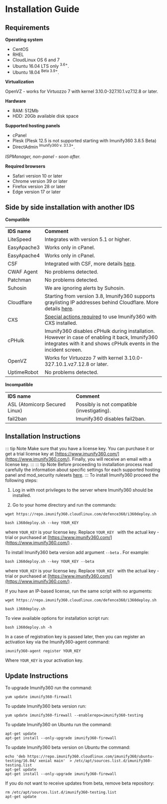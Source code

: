 # Installation Guide
## Requirements
**Operating system**
* CentOS
* RHEL
* CloudLinux OS 6 and 7
* Ubuntu 16.04 LTS only <sup>3.6+</sup>.
* Ubuntu 18.04 <sup>Beta 3.9+</sup>.

**Virtualization**

OpenVZ - works for Virtuozzo 7 with kernel 3.10.0-327.10.1.vz7.12.8 or later.

**Hardware**

* RAM: 512Mb
* HDD: 20Gb available disk space

**Supported hosting panels**

* cPanel
* Plesk (Plesk 12.5 is not supported starting with Imunify360 3.8.5 Beta)
* DirectAdmin <sup>Imunify360 v. 3.1.3+</sup>.

_ISPManager, non-panel - soon after._

**Required browsers**

* Safari version 10 or later
* Chrome version 39 or later
* Firefox version 28 or later
* Edge version 17 or later

## Side by side installation with another IDS

**Compatible**

| | |
|-|-|
|**IDS name**| **Comment**|
|LiteSpeed | Integrates with version 5.1 or higher.|
|EasyApache3 | Works only in cPanel.|
|EasyApache4 | Works only in cPanel.|
|CSF | Integrated with CSF, more details [here](/ids_integration/#csf-integration).|
|CWAF Agent | No problems detected.|
|Patchman | No problems detected.|
|Suhosin | We are ignoring alerts by Suhosin.|
|Cloudflare | Starting from version 3.8, Imunify360 supports graylisting IP addresses behind Cloudflare. More details [here](/ids_integration/#cloudflare-support).|
|CXS | [Special actions required](/ids_integration/#cxs-integration) to use Imunify360 with CXS installed.|
|cPHulk | Imunify360 disables cPHulk during installation. However in case of enabling it back, Imunify360 integrates with it and shows cPHulk events in the incident screen.|
|OpenVZ | Works for Virtuozzo 7 with kernel 3.10.0-327.10.1.vz7.12.8 or later.|
|UptimeRobot| No problems detected.|

**Incompatible**

| | |
|-|-|
|**IDS name** | **Comment**|
|ASL (Atomicorp Secured Linux) | Possibly is not compatible (investigating).|
|fail2ban | Imunify360 disables fail2ban.|

## Installation Instructions

::: tip Note
Make sure that you have a license key. You can purchase it or get a trial license key at [https://www.imunify360.com/](https://www.imunify360.com/). Finally, you will receive an email with a license key.
:::
::: tip Note
Before proceeding to installation process read carefully the information about specific settings for each supported hosting panel and mod_security rulesets [here](/hosting_panels_specific_settin/).
:::
To install Imunify360 proceed the following steps:

1. Log in with root privileges to the server where Imunify360 should be installed.

2. Go to your home directory and run the commands:

```
wget https://repo.imunify360.cloudlinux.com/defence360/i360deploy.sh
```
```
bash i360deploy.sh --key YOUR_KEY
```

where `YOUR_KEY` is your license key. Replace `YOUR_KEY ` with the actual key - trial or purchased at [https://www.imunify360.com/](https://www.imunify360.com/) .

To install Imunify360 beta version add argument `--beta` . For example:

```
bash i360deploy.sh --key YOUR_KEY --beta
```

where `YOUR_KEY` is your license key. Replace `YOUR_KEY ` with the actual key - trial or purchased at [https://www.imunify360.com/](https://www.imunify360.com/) _._

If you have an IP-based license, run the same script with no arguments:

```
wget https://repo.imunify360.cloudlinux.com/defence360/i360deploy.sh
```
```
bash i360deploy.sh
```

To view available options for installation script run:

```
bash i360deploy.sh -h
```

In a case of registration key is passed later, then you can register an activation key via the Imunify360-agent command:

```
imunify360-agent register YOUR_KEY
```

Where `YOUR_KEY` is your activation key.

## Update Instructions



To upgrade Imunify360 run the command:

```
yum update imunify360-firewall
```

To update Imunify360 beta version run:

```
yum update imunify360-firewall --enablerepo=imunify360-testing
```

To update Imunify360 on Ubuntu run the command:

```
apt-get update
apt-get install --only-upgrade imunify360-firewall
```

To update Imunify360 beta version on Ubuntu the command:

```
echo 'deb https://repo.imunify360.cloudlinux.com/imunify360/ubuntu-testing/16.04/ xenial main'  > /etc/apt/sources.list.d/imunify360-testing.list
apt-get update
apt-get install --only-upgrade imunify360-firewall
```

If you do not want to receive updates from beta, remove beta repository:

```
rm /etc/apt/sources.list.d/imunify360-testing.list
apt-get update
```


